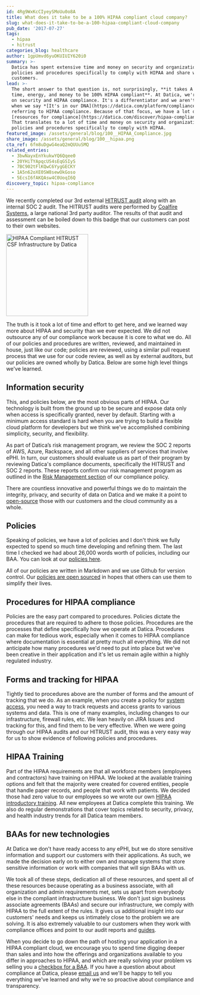 ```yaml
---
id: 4Rg9WxKcCIyeySMoUu0o8A
title: What does it take to be a 100% HIPAA compliant cloud company?
slug: what-does-it-take-to-be-a-100-hipaa-compliant-cloud-company
pub_date: '2017-07-27'
tags:
  - hipaa
  - hitrust
categories_blog: healthcare
author: 1gpUmvd6yuOKUIUIY620i0
summary: >-
  Datica has spent extensive time and money on security and organizational
  policies and procedures specifically to comply with HIPAA and share with our
  customers.
lead: >-
  The short answer to that question is, not surprisingly, **it takes A LOT of
  time, energy, and money to be 100% HIPAA compliant**. At Datica, we're focused
  on security and HIPAA compliance. It's a differentiator and we aren't reaching
  when we say *[It's in our DNA](https://datica.com/platform/compliance/)*,
  referring to HIPAA compliance. Because of that focus, we have a lot of
  [resources for compliance](https://datica.com/discover/hipaa-compliance/).
  That translates to a lot of time and money on security and organizational
  policies and procedures specifically to comply with HIPAA.
featured_image: /assets/general/blog/100__HIPAA_Compliance.jpg
share_image: /assets/general/blog/100__hipaa.png
cta_ref: 6fm8uDgwG4eaQ2mQUUuSMQ
related_entries:
  - 3bwNayxEnYkukwYQ6Qqee0
  - 20YHiTYApqcUS4sEqGSIyS
  - 7BC902tFlKQwC6YygGECKY
  - 1A5n62oXE0SW8sewOkGoso
  - 5EcsI6fAKQAsw4C0UoqI6Q
discovery_topic: hipaa-compliance
---
```


We recently completed our 3rd external [HITRUST audit](https://datica.com/blog/5-steps-to-hitrust-csf-certification/) along with an internal SOC 2 audit. The HITRUST audits were performed by [Coalfire Systems](https://datica.com/platform/compliance/), a large national 3rd party auditor. The results of that audit and assessment can be boiled down to this badge that our customers can post to their own websites.

<a href="https://datica.com/platform/compliance?utm_source=customerbadge"><img class="float-right" title="HIPAA Compliant HITRUST CSF Infrastructure by Datica" src="https://datica.com/public/img/customer-badges/datica-compliance-badge-dark-@2x.png" width="220" alt="HIPAA Compliant HITRUST CSF Infrastructure by Datica"></a>

The truth is it took a lot of time and effort to get here, and we learned way more about HIPAA and security than we ever expected. We did not outsource any of our compliance work because it is core to what we do. All of our policies and procedures are written, reviewed, and maintained in house, just like our code; policies are reviewed, using a similar pull request process that we use for our code review, as well as by external auditors, but our policies are owned wholly by Datica. Below are some high level things we've learned.

## Information security 

This, and policies below, are the most obvious parts of HIPAA. Our technology is built from the ground up to be secure and expose data only when access is specifically granted, never by default. Starting with a minimum access standard is hard when you are trying to build a flexible cloud platform for developers but we think we've accomplished combining simplicity, security, and flexibility.

As part of Datica’s risk management program, we review the SOC 2 reports of AWS, Azure, Rackspace, and all other suppliers of services that involve ePHI. In turn, our customers should evaluate us as part of their program by reviewing Datica's compliance documents, specifically the HITRUST and SOC 2 reports. These reports confirm our risk management program as outlined in the [Risk Management section](https://policy.datica.com/#4.-risk-management-policy) of our compliance policy.

There are countless innovative and powerful things we do to maintain the integrity, privacy, and security of data on Datica and we make it a point to [open-source](https://github.com/daticahealth) those with our customers and the cloud community as a whole.

## Policies 

Speaking of policies, we have a lot of policies and I don't think we fully expected to spend so much time developing and refining them. The last time I checked we had about 26,000 words worth of policies, including our BAA. You can look at our [policies here](https://policy.datica.com).

All of our policies are written in Markdown and we use Github for version control. Our [policies are open sourced](https://github.com/daticahealth) in hopes that others can use them to simplify their lives.

## Procedures for HIPAA compliance

Policies are the easy part compared to procedures. Policies dictate the procedures that are required to adhere to those policies. Procedures are the processes that define specifically how we operate at Datica. Procedures can make for tedious work, especially when it comes to HIPAA compliance where documentation is essential at pretty much all everything. We did not anticipate how many procedures we'd need to put into place but we've been creative in their application and it's let us remain agile within a highly regulated industry.

## Forms and tracking for HIPAA

Tightly tied to procedures above are the number of forms and the amount of tracking that we do. As an example, when you create a policy for [system access](https://policy.datica.com/#system-access-policy), you need a way to track requests and access grants to various systems and data. This is one of many examples, including changes to our infrastructure, firewall rules, etc. We lean heavily on JIRA Issues and tracking for this, and find them to be very effective. When we were going through our HIPAA audits and our HITRUST audit, this was a very easy way for us to show evidence of following policies and procedures.

## HIPAA Training 

Part of the HIPAA requirements are that all workforce members (employees and contractors) have training on HIPAA. We looked at the available training options and felt that the majority were created for covered entities, people that handle paper records, and people that work with patients. We decided those had zero value to our employees so we wrote our own [HIPAA introductory training](https://training.datica.com). All new employees at Datica complete this training. We also do regular demonstrations that cover topics related to security, privacy, and health industry trends for all Datica team members.

## BAAs for new technologies

At Datica we don't have ready access to any ePHI, but we do store sensitive information and support our customers with their applications. As such, we made the decision early on to either own and manage systems that store sensitive information or work with companies that will sign BAAs with us. 

We took all of these steps, dedication all of these resources, and spent all of these resources because operating as a business associate, with all organization and admin requirements met, sets us apart from everybody else in the compliant infrastructure business. We don't just sign business associate agreements (BAAs) and secure our infrastructure, we comply with HIPAA to the full extent of the rules. It gives us additional insight into our customers' needs and keeps us intimately close to the problem we are solving. It is also extremely valuable to our customers when they work with compliance offices and point to our audit reports and [guides](https://datica.com/academy/).

When you decide to go down the path of hosting your application in a HIPAA compliant cloud, we encourage you to spend time digging deeper than sales and into how the offerings and organizations available to you differ in approaches to HIPAA, and which are really solving your problem vs selling you a [checkbox for a BAA](https://datica.com/blog/3-common-misconceptions-about-business-associate-agreements). If you have a question about about compliance at Datica, please [email us](mailto:hello@datica.com) and we'll be happy to tell you everything we've learned and why we're so proactive about compliance and transparency.

  